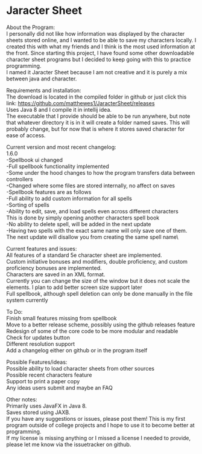 # Jaracter Sheet #

About the Program:\
I personally did not like how information was displayed by the character sheets stored online, and I wanted to be able to save my characters locally. I created this with what my friends and I think is the most used information at the front. Since starting this project, I have found some other downloadable character sheet programs but I decided to keep going with this to practice programming.\
I named it Jaracter Sheet because I am not creative and it is purely a mix between java and character.

Requirements and installation:\
The download is located in the compiled folder in github or just click this link: https://github.com/matthewes1/JaracterSheet/releases<br>
Uses Java 8 and I compile it in intellij idea.\
The executable that I provide should be able to be run anywhere, but note that whatever directory it is in it will create a folder named saves. This will probably change, but for now that is where it stores saved character for ease of access.

Current version and most recent changelog:\
1.6.0\
-Spellbook ui changed\
-Full spellbook functionality implemented\
-Some under the hood changes to how the program transfers data between controllers\
-Changed where some files are stored internally, no affect on saves\
-Spellbook features are as follows\
-Full ability to add custom information for all spells\
-Sorting of spells\
-Ability to edit, save, and load spells even across different characters\
    This is done by simply opening another characters spell book\
-No ability to delete spell, will be added in the next update\
-Having two spells with the exact same name will only save one of them. The next update will disallow you from creating the same spell name\

Current features and issues:\
All features of a standard 5e character sheet are implemented.\
Custom initiative bonuses and modifiers, double proficiency, and custom proficiency bonuses are implemented.\
Characters are saved in an XML format.\
Currently you can change the size of the window but it does not scale the elements. I plan to add better screen size support later\
Full spellbook, although spell deletion can only be done manually in the file system currently

To Do:\
Finish small features missing from spellbook\
Move to a better release scheme, possibly using the github releases feature\
Redesign of some of the core code to be more modular and readable\
Check for updates button\
Different resolution support\
Add a changelog either on github or in the program itself

Possible Features/ideas:\
Possible ability to load character sheets from other sources\
Possible recent characters feature\
Support to print a paper copy\
Any ideas users submit and maybe an FAQ

Other notes:\
Primarily uses JavaFX in Java 8.\
Saves stored using JAXB.\
If you have any suggestions or issues, please post them! This is my first program outside of college projects and I hope to use it to become better at programming.\
If my license is missing anything or I missed a license I needed to provide, please let me know via the issuetracker on github.

